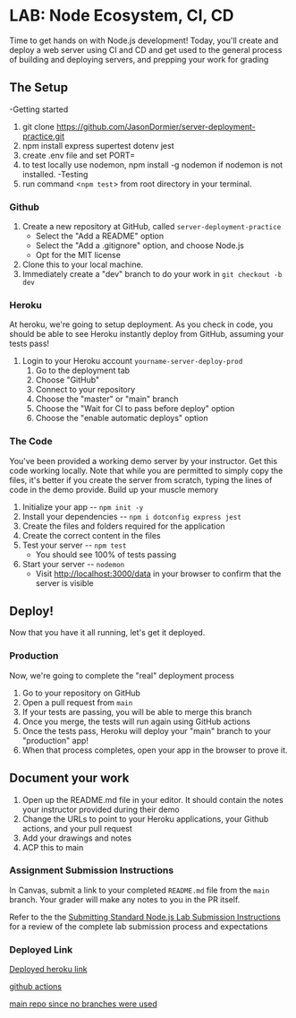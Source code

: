 # LAB: Node Ecosystem, CI, CD

Time to get hands on with Node.js development! Today, you'll create and deploy a web server using CI and CD and get used to the general process of building and deploying servers, and prepping your work for grading

## The Setup
-Getting started
   1. git clone https://github.com/JasonDormier/server-deployment-practice.git
   1. npm install express supertest dotenv jest
   1. create .env file and set PORT=<varible>
   1. to test locally use nodemon, npm install -g nodemon if nodemon is not installed.
-Testing
   1. run command <`npm test`> from root directory in your terminal. 
  
### Github

1. Create a new repository at GitHub, called `server-deployment-practice`
   - Select the "Add a README" option
   - Select the "Add a .gitignore" option, and choose Node.js
   - Opt for the MIT license
1. Clone this to your local machine.
1. Immediately create a "dev" branch to do your work in
   `git checkout -b dev`

### Heroku

At heroku, we're going to setup deployment. As you check in code, you should be able to see Heroku instantly deploy from GitHub, assuming your tests pass!

1. Login to your Heroku account
`yourname-server-deploy-prod`
   1. Go to the deployment tab
   1. Choose "GitHub"
   1. Connect to your repository
   1. Choose the "master" or "main" branch
   1. Choose the "Wait for CI to pass before deploy" option
   1. Choose the "enable automatic deploys" option

### The Code

You've been provided a working demo server by your instructor. Get this code working locally. Note that while you are permitted to simply copy the files, it's better if you create the server from scratch, typing the lines of code in the demo provide. Build up your muscle memory

1. Initialize your app -- `npm init -y`
1. Install your dependencies -- `npm i dotconfig express jest`
1. Create the files and folders required for the application
1. Create the correct content in the files
1. Test your server -- `npm test`
   - You should see 100% of tests passing
1. Start your server -- `nodemon`
   - Visit <http://localhost:3000/data> in your browser to confirm that the server is visible

## Deploy!

Now that you have it all running, let's get it deployed.

### Production
Now, we're going to complete the "real" deployment process

1. Go to your repository on GitHub
1. Open a pull request from `main`
1. If your tests are passing, you will be able to merge this branch
1. Once you merge, the tests will run again using GitHub actions
1. Once the tests pass, Heroku will deploy your "main" branch to your "production" app!
1. When that process completes, open your app in the browser to prove it.

## Document your work

1. Open up the README.md file in your editor. It should contain the notes your instructor provided during their demo
1. Change the URLs to point to your Heroku applications, your Github actions, and your pull request
1. Add your drawings and notes
1. ACP this to main

### Assignment Submission Instructions

In Canvas, submit a link to your completed `README.md` file from the `main` branch.  Your grader will make any notes to you in the PR itself.

 Refer to the the [Submitting Standard Node.js Lab Submission Instructions](../../../reference/submission-instructions/labs/node-apps.md) for a review of the complete lab submission process and expectations

 ### Deployed Link
 [Deployed heroku link](https://jasond-server-deploy-prod.herokuapp.com/)
 
[github actions](https://github.com/JasonDormier/server-deployment-practice/actions)

[main repo since no branches were used](https://github.com/JasonDormier/server-deployment-practice)

